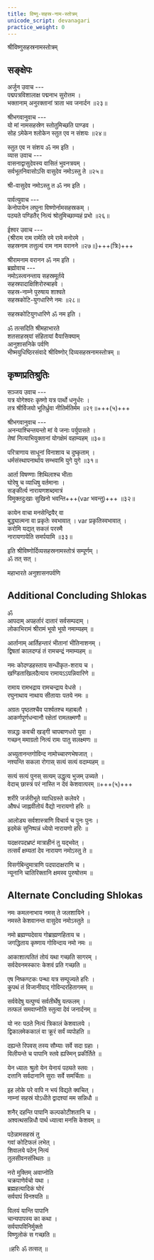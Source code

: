 ```yaml
---
title: विष्णु-सहस्र-नाम-स्तोत्रम्  
unicode_script: devanagari  
practice_weight: 0
---
```


श्रीविष्णुसहस्रनामस्तोत्रम्   


<div class="js_include" url="../sahasranAma-mangalam/"  newLevelForH1="2" includeTitle="true"> </div>  


<div class="js_include" url="/purANam/mahAbhAratam/goraxapura-pAThaH/hindy-anuvAdaH/13_anushAsanaparva/01_dAna-dharma-parva/149_viShNu-sahasra-nAma-stotram/"  newLevelForH1="2" includeTitle="true"> </div>  

## सङ्क्षेपः
अर्जुन उवाच ---  
पद्मपत्रविशालाक्ष पद्मनाभ सुरोत्तम ।  
भक्तानाम् अनुरक्तानां त्राता भव जनार्दन ॥२३॥ 

श्रीभगवानुवाच ---  
यो मां नामसहस्रेण स्तोतुमिच्छति पाण्डव ।  
सोह ऽमेकेन श्लोकेन स्तुत एव न संशयः ॥२४॥ 

स्तुत एव न संशय ॐ नम इति ।  
व्यास उवाच ---  
वासनाद्वासुदेवस्य वासितं भुवनत्रयम् ।  
सर्वभूतनिवासोऽसि वासुदेव नमोऽस्तु ते ॥२५॥ 

श्री-वासुदेव नमोऽस्तु त ॐ नम इति ।  

पार्वत्युवाच ---  
केनोपायेन लघुना विष्णोर्नामसहस्रकम् ।  
पठ्यते पण्डितैर् नित्यं श्रोतुमिच्छाम्यहं प्रभो ॥२६॥ 

ईश्वर उवाच ---  
{श्रीराम राम रामेति रमे रामे मनोरमे ।  
सहस्रनाम तत्तुल्यं राम नाम वरानने ॥२७॥}+++(त्रिः)+++  

श्रीरामनाम वरानन ॐ नम इति ।  
ब्रह्मोवाच ---  
नमोऽस्त्वनन्ताय सहस्रमूर्तये  
सहस्रपादाक्षिशिरोरुबाहवे ।  
सहस्र-नाम्ने पुरुषाय शाश्वते  
सहस्रकोटि-युगधारिणे नमः ॥२८॥ 

सहस्रकोटियुगधारिणे ॐ नम इति ।  

ॐ तत्सदिति श्रीमहाभारते  
शतसाहस्र्यां संहितायां वैयासिक्याम्  
आनुशासनिके पर्वणि  
भीष्मयुधिष्ठिरसंवादे श्रीविष्णोर् दिव्यसहस्रनामस्तोत्रम् ॥ 

## कृष्णप्रतिश्रुतिः
सञ्जय उवाच ---  
यत्र योगेश्वरः कृष्णो यत्र पार्थो धनुर्धरः ।  
तत्र श्रीर्विजयो भूतिर्ध्रुवा नीतिर्मतिर्मम ॥२९॥+++(५)+++ 

श्रीभगवानुवाच ---  
अनन्याश्चिन्तयन्तो मां ये जनाः पर्युपासते ।  
तेषां नित्याभियुक्तानां योगक्षेमं वहाम्यहम् ॥३०॥ 

परित्राणाय साधूनां विनाशाय च दुष्कृताम् ।  
धर्मसंस्थापनार्थाय सम्भवामि युगे युगे ॥३१॥ 

आर्ता विषण्णाः शिथिलाश्च भीताः  
घोरेषु च व्याधिषु वर्तमानाः ।  
सङ्कीर्त्य नारायणशब्दमात्रं  
विमुक्तदुःखाः सुखिनो भवन्ति+++(var  भवन्तु)+++ ॥३२॥  

कायेन वाचा मनसेन्द्रियैर् वा  
बुद्ध्यात्मना वा प्रकृतेः स्वभावात् । var  प्रकृतिस्वभावात् ।  
करोमि यद्यत् सकलं परस्मै  
नारायणायेति समर्पयामि ॥३३॥ 

इति श्रीविष्णोर्दिव्यसहस्रनामस्तोत्रं सम्पूर्णम् ।  
ॐ तत् सत् ।  

महाभारते अनुशासनपर्वणि  

## Additional Concluding Shlokas   
ॐ  
आपदाम् अपहर्तारं दातारं सर्वसम्पदाम् ।  
लोकाभिरामं श्रीरामं भूयो भूयो नमाम्यहम् ॥ 

आर्तानाम् आर्तिहन्तारं भीतानां भीतिनाशनम् ।  
द्विषतां कालदण्डं तं रामचन्द्रं नमाम्यहम् ॥ 

नमः कोदण्डहस्ताय सन्धीकृत-शराय च ।  
खण्डिताखिलदैत्याय रामायऽऽपन्निवारिणे ॥ 

रामाय रामभद्राय रामचन्द्राय वेधसे ।  
रघुनाथाय नाथाय सीतायाः पतये नमः ॥ 

अग्रतः पृष्ठतश्चैव पार्श्वतश्च महाबलौ ।  
आकर्णपूर्णधन्वानौ रक्षेतां रामलक्ष्मणौ ॥ 

सन्नद्धः कवची खड्गी चापबाणधरो युवा ।  
गच्छन् ममाग्रतो नित्यं रामः पातु सलक्ष्मणः ॥ 

अच्युतानन्तगोविन्द नामोच्चारणभेषजात् ।  
नश्यन्ति सकला रोगास् सत्यं सत्यं वदाम्यहम् ॥ 

सत्यं सत्यं पुनस् सत्यम् उद्धृत्य भुजम् उच्यते ।  
वेदाच् छास्त्रं परं नास्ति न देवं केशवात्परम् ॥+++(५)+++  

शरीरे जर्जरीभूते व्याधिग्रस्ते कलेवरे ।  
औषधं जाह्नवीतोयं वैद्यो नारायणो हरिः ॥ 

आलोड्य सर्वशास्त्राणि विचार्य च पुनः पुनः ।  
इदमेकं सुनिष्पन्नं ध्येयो नारायणो हरिः ॥ 

यदक्षरपदभ्रष्टं मात्राहीनं तु यद्भवेत् ।  
तत्सर्वं क्षम्यतां देव नारायण नमोऽस्तु ते ॥ 

विसर्गबिन्दुमात्राणि पदपादाक्षराणि च ।  
न्यूनानि चातिरिक्तानि क्षमस्व पुरुषोत्तम ॥ 


## Alternate Concluding Shlokas   
नमः कमलनाभाय नमस् ते जलशायिने ।  
नमस्ते केशवानन्त वासुदेव नमोऽस्तुते ॥ 

नमो ब्रह्मण्यदेवाय गोब्राह्मणहिताय च ।  
जगद्धिताय कृष्णाय गोविन्दाय नमो नमः ॥ 

आकाशात्पतितं तोयं यथा गच्छति सागरम् ।  
सर्वदेवनमस्कारः केशवं प्रति गच्छति ॥ 

एष निष्कण्टकः पन्था यत्र सम्पूज्यते हरिः ।  
कुपथं तं विजानीयाद् गोविन्दरहितागमम् ॥ 

सर्ववेदेषु यत्पुण्यं सर्वतीर्थेषु यत्फलम् ।  
तत्फलं समवाप्नोति स्तुत्वा देवं जनार्दनम् ॥ 

यो नरः पठते नित्यं त्रिकालं केशवालये ।  
द्विकालमेककालं वा क्रूरं सर्वं व्यपोहति ॥ 

दह्यन्ते रिपवस् तस्य सौम्याः सर्वे सदा ग्रहाः ।  
विलीयन्ते च पापानि स्तवे ह्यस्मिन् प्रकीर्तिते ॥ 

येन ध्यातः श्रुतो येन येनायं पठ्यते स्तवः ।  
दत्तानि सर्वदानानि सुराः सर्वे समर्चिताः ॥ 

इह लोके परे वापि न भयं विद्यते क्वचित् ।  
नाम्नां सहस्रं योऽधीते द्वादश्यां मम सन्निधौ ॥ 

शनैर् दहन्ति पापानि कल्पकोटीशतानि च ।  
अश्वत्थसन्निधौ पार्थ ध्यात्वा मनसि केशवम् ॥ 

पठेन्नामसहस्रं तु  
गवां कोटिफलं लभेत् ।  
शिवालये पठेन् नित्यं  
तुलसीवनसंस्थितः ॥ 

नरो मुक्तिम् अवाप्नोति  
चक्रपाणेर्वचो यथा ।  
ब्रह्महत्यादिकं घोरं  
सर्वपापं विनश्यति ॥ 

विलयं यान्ति पापानि  
चान्यपापस्य का कथा ।  
सर्वपापविनिर्मुक्तो  
विष्णुलोकं स गच्छति ॥ 

॥हरिः ॐ तत्सत् ॥ 